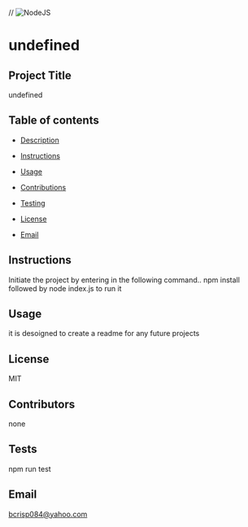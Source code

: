 
  // <img alt="NodeJS" src="https://img.shields.io/badge/node.js%20-%2343853D.svg?&style=for-the-badge&logo=node.js&logoColor=white"/>
  # undefined

  ## Project Title
  undefined

  ## Table of contents
  + [Description](#description)

  + [Instructions](#instructions)

  + [Usage](#usage)

  + [Contributions](#contributions)

  + [Testing](#testing)

  + [License](#license)

  + [Email](#email)

  ## Instructions
  Initiate the project by entering in the following command..
  npm install followed by node index.js to run it

  ## Usage
   it is desoigned to create a readme for any future projects

  ## License
   MIT

  ## Contributors
   none

  ## Tests
   npm run test

   ## Email
   bcrisp084@yahoo.com 